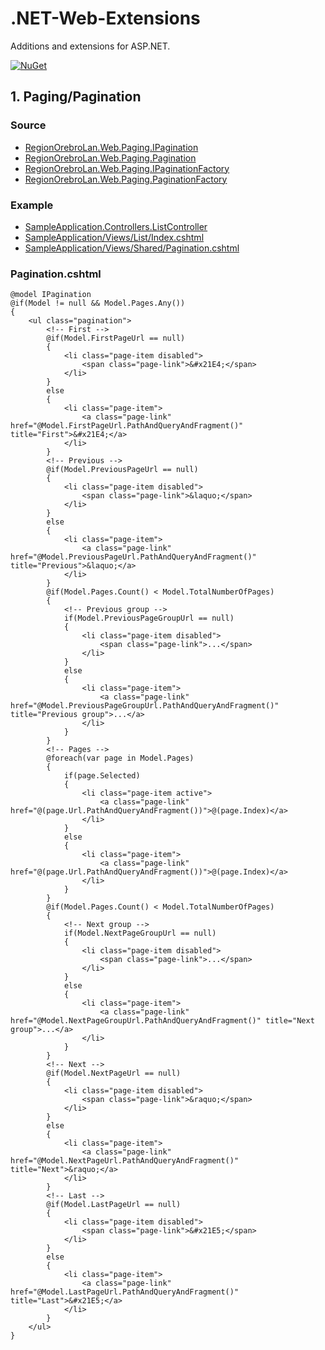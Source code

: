 # .NET-Web-Extensions

Additions and extensions for ASP.NET.

[![NuGet](https://img.shields.io/nuget/v/RegionOrebroLan.Web.svg?label=NuGet)](https://www.nuget.org/packages/RegionOrebroLan.Web)

## 1. Paging/Pagination

### Source
- [RegionOrebroLan.Web.Paging.IPagination](/Source/Project/Paging/IPagination.cs)
- [RegionOrebroLan.Web.Paging.Pagination](/Source/Project/Paging/Pagination.cs)
- [RegionOrebroLan.Web.Paging.IPaginationFactory](/Source/Project/Paging/IPaginationFactory.cs)
- [RegionOrebroLan.Web.Paging.PaginationFactory](/Source/Project/Paging/PaginationFactory.cs)

### Example
- [SampleApplication.Controllers.ListController](/Source/Sample-application/Controllers/ListController.cs)
- [SampleApplication/Views/List/Index.cshtml](/Source/Sample-application/Views/List/Index.cshtml)
- [SampleApplication/Views/Shared/Pagination.cshtml](/Source/Sample-application/Views/Shared/Pagination.cshtml)

### Pagination.cshtml

    @model IPagination
    @if(Model != null && Model.Pages.Any())
    {
	    <ul class="pagination">
		    <!-- First -->
		    @if(Model.FirstPageUrl == null)
		    {
			    <li class="page-item disabled">
				    <span class="page-link">&#x21E4;</span>
			    </li>
		    }
		    else
		    {
			    <li class="page-item">
				    <a class="page-link" href="@Model.FirstPageUrl.PathAndQueryAndFragment()" title="First">&#x21E4;</a>
			    </li>
		    }
		    <!-- Previous -->
		    @if(Model.PreviousPageUrl == null)
		    {
			    <li class="page-item disabled">
				    <span class="page-link">&laquo;</span>
			    </li>
		    }
		    else
		    {
			    <li class="page-item">
				    <a class="page-link" href="@Model.PreviousPageUrl.PathAndQueryAndFragment()" title="Previous">&laquo;</a>
			    </li>
		    }
		    @if(Model.Pages.Count() < Model.TotalNumberOfPages)
		    {
			    <!-- Previous group -->
			    if(Model.PreviousPageGroupUrl == null)
			    {
				    <li class="page-item disabled">
					    <span class="page-link">...</span>
				    </li>
			    }
			    else
			    {
				    <li class="page-item">
					    <a class="page-link" href="@Model.PreviousPageGroupUrl.PathAndQueryAndFragment()" title="Previous group">...</a>
				    </li>
			    }
		    }
		    <!-- Pages -->
		    @foreach(var page in Model.Pages)
		    {
			    if(page.Selected)
			    {
				    <li class="page-item active">
					    <a class="page-link" href="@(page.Url.PathAndQueryAndFragment())">@(page.Index)</a>
				    </li>
			    }
			    else
			    {
				    <li class="page-item">
					    <a class="page-link" href="@(page.Url.PathAndQueryAndFragment())">@(page.Index)</a>
				    </li>
			    }
		    }
		    @if(Model.Pages.Count() < Model.TotalNumberOfPages)
		    {
			    <!-- Next group -->
			    if(Model.NextPageGroupUrl == null)
			    {
				    <li class="page-item disabled">
					    <span class="page-link">...</span>
				    </li>
			    }
			    else
			    {
				    <li class="page-item">
					    <a class="page-link" href="@Model.NextPageGroupUrl.PathAndQueryAndFragment()" title="Next group">...</a>
				    </li>
			    }
		    }
		    <!-- Next -->
		    @if(Model.NextPageUrl == null)
		    {
			    <li class="page-item disabled">
				    <span class="page-link">&raquo;</span>
			    </li>
		    }
		    else
		    {
			    <li class="page-item">
				    <a class="page-link" href="@Model.NextPageUrl.PathAndQueryAndFragment()" title="Next">&raquo;</a>
			    </li>
		    }
		    <!-- Last -->
		    @if(Model.LastPageUrl == null)
		    {
			    <li class="page-item disabled">
				    <span class="page-link">&#x21E5;</span>
			    </li>
		    }
		    else
		    {
			    <li class="page-item">
				    <a class="page-link" href="@Model.LastPageUrl.PathAndQueryAndFragment()" title="Last">&#x21E5;</a>
			    </li>
		    }
	    </ul>
    }